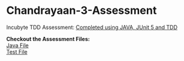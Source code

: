 # Chandrayaan-3-Assessment
Incubyte TDD Assessment: <ins>Completed using JAVA, JUnit 5 and TDD</ins>

<b>Checkout the Assessment Files:</b><br/>
[Java File](src/main/java/chandrayaan3/SpaceCraftControl.java) 
<br/>
[Test File](src/test/java/chandrayaan3/SpaceCraftControlTest.java)
<br/>

